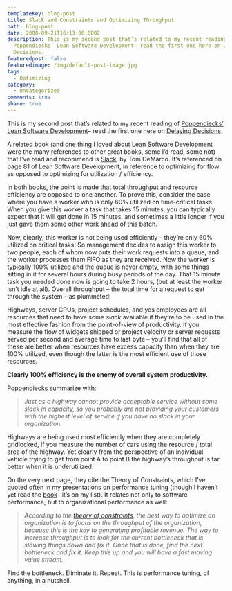 ```yaml
---
templateKey: blog-post
title: Slack and Constraints and Optimizing Throughput
path: blog-post
date: 2008-09-21T16:13:00.000Z
description: This is my second post that’s related to my recent reading of
  Poppendiecks’ Lean Software Development– read the first one here on Delaying
  Decisions.
featuredpost: false
featuredimage: /img/default-post-image.jpg
tags:
  - Optimizing
category:
  - Uncategorized
comments: true
share: true
---
```

This is my second post that’s related to my recent reading of [Poppendiecks’ Lean Software Development](http://www.amazon.com/exec/obidos/ASIN/9780321150783/aspalliancecom)– read the first one here on [Delaying Decisions](/delaying-decisions).

A related book (and one thing I loved about Lean Software Development were the many references to other great books, some I’d read, some not) that I’ve read and recommend is [Slack](http://www.amazon.com/exec/obidos/ASIN/0767907698/aspalliancecom), by Tom DeMarco. It’s referenced on page 81 of Lean Software Development, in reference to optimizing for flow as opposed to optimizing for utilization / efficiency.

In both books, the point is made that total throughput and resource efficiency are opposed to one another. To prove this, consider the case where you have a worker who is only 60% utilized on time-critical tasks. When you give this worker a task that takes 15 minutes, you can typically expect that it will get done in 15 minutes, and sometimes a little longer if you just gave them some other work ahead of this batch.

Now, clearly, this worker is not being used efficiently – they’re only 60% utilized on critical tasks! So management decides to assign this worker to two people, each of whom now puts their work requests into a queue, and the worker processes them FIFO as they are received. Now the worker is typically 100% utilized and the queue is never empty, with some things sitting in it for several hours during busy periods of the day. That 15 minute task you needed done now is going to take 2 hours, (but at least the worker isn’t idle at all). Overall throughput – the total time for a request to get through the system – as plummeted!

Highways, server CPUs, project schedules, and yes employees are all resources that need to have some *slack* available if they’re to be used in the most effective fashion from the point-of-view of productivity. If you measure the flow of widgets shipped or project velocity or server requests served per second and average time to last byte – you’ll find that all of these are better when resources have excess capacity than when they are 100% utilized, even though the latter is the most efficient use of those resources.

**Clearly 100% efficiency is the enemy of overall system productivity.**

Poppendiecks summarize with:

> *Just as a highway cannot provide acceptable service without some slack in capacity, so you probably are not providing your customers with the highest level of service if you have no slack in your organization.*

Highways are being used most efficiently when they are completely gridlocked, if you measure the number of cars using the resource / total area of the highway. Yet clearly from the perspective of an individual vehicle trying to get from point A to point B the highway’s throughput is far better when it is underutilized.

On the very next page, they cite the Theory of Constraints, which I’ve quoted often in my presentations on performance tuning (though I haven’t yet read the [book](http://www.amazon.com/exec/obidos/ASIN/0884271668/aspalliancecom)– it’s on my list). It relates not only to software performance, but to organizational performance as well:

> *According to the [theory of constraints](http://www.amazon.com/exec/obidos/ASIN/0884271668/aspalliancecom), the best way to optimize an organization is to focus on the throughput of the organization, because this is the key to generating profitable revenue. The way to increase throughput is to look for the current bottleneck that is slowing things down and fix it. Once that is done, find the next bottleneck and fix it. Keep this up and you will have a fast moving value stream.*

Find the bottleneck. Eliminate it. Repeat. This is performance tuning, of anything, in a nutshell.